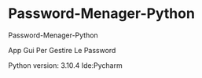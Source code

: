 # Password-Menager-Python
Password-Menager-Python

App Gui Per Gestire Le Password

Python version: 3.10.4
Ide:Pycharm
